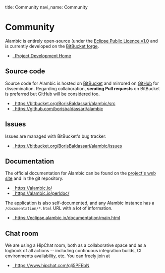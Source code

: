 title: Community
navi_name: Community

# Community

Alambic is entirely open-source (under the [Eclipse Public Licence v1.0](https://www.eclipse.org/legal/epl-v10.html) and is currently developed on the [BitBucket forge](https://bitbucket.org).

* <a href="https://bitbucket.org/BorisBaldassari/alambic"><i class="fa fa-bitbucket fa-lg"></i> &nbsp; Project Development Home</a>


## Source code

Source code for Alambic is hosted on [BitBucket](https://bitbucket.org/BorisBaldassari/alambic) and mirrored on [GitHub](https://github.com/borisbaldassari/alambic) for dissemination. Regarding collaboration, **sending Pull requests** on BitBucket is preferred but GitHub will be considered too.

* <a href="https://bitbucket.org/BorisBaldassari/alambic/src"><i class="fa fa-bitbucket fa-lg"></i> &nbsp; https://bitbucket.org/BorisBaldassari/alambic/src</a>
* <a href="https://github.com/borisbaldassari/alambic"><i class="fa fa-github fa-lg"></i> &nbsp; https://github.com/borisbaldassari/alambic</a>

## Issues

Issues are managed with BitBucket's bug tracker:

* <a href="https://bitbucket.org/BorisBaldassari/alambic/issues?status=new&status=open"><i class="fa fa-bug fa-lg"></i> &nbsp; https://bitbucket.org/BorisBaldassari/alambic/issues</a>

## Documentation

The official documentation for Alambic can be found on the [project's web site](https://alambic.io) and in the git repository.

* <a href="https://alambic.io/"><i class="fa fa-flask fa-lg"></i> &nbsp; https://alambic.io/</a>
* <a href="https://alambic.io/perldoc/"><i class="fa fa-flask fa-lg"></i> &nbsp; https://alambic.io/perldoc/</a>

The application is also self-documented, and any Alambic instance has a `/documentation/*.html` URL with a lot of information.

* <a href="http://eclipse.alambic.io/documentation/main.html"><i class="fa fa-flask fa-lg"></i> &nbsp; https://eclipse.alambic.io/documentation/main.html</a>

## Chat room

We are using a HipChat room, both as a collaborative space and as a logbook of all actions -- including continuous integration builds, CI environments availability, etc. You can freely join at

* <a href="https://www.hipchat.com/glj5PFEbN"><i class="fa fa-comments-o fa-lg"></i> &nbsp; https://www.hipchat.com/glj5PFEbN</a>
